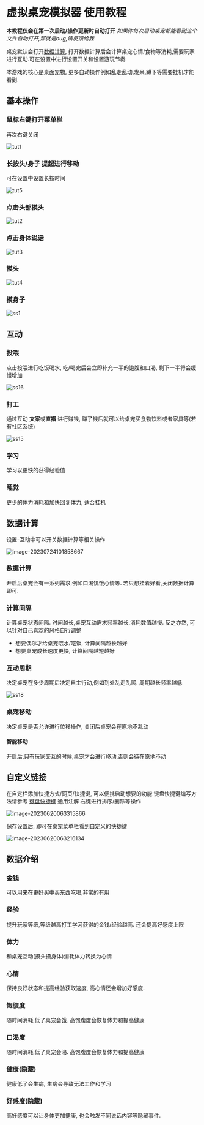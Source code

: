 # 虚拟桌宠模拟器 使用教程

**本教程仅会在第一次启动/操作更新时自动打开** *如果你每次启动桌宠都能看到这个文件自动打开,那就是bug,请反馈给我*

桌宠默认会打开[数据计算](#数据计算), 打开数据计算后会计算桌宠心情/食物等消耗,需要玩家进行互动.可在设置中进行设置开关和设置游玩节奏

本游戏的核心是桌面宠物, 更多自动操作例如乱走乱动,发呆,蹲下等需要挂机才能看到.

## 基本操作

### 鼠标右键打开菜单栏

再次右键关闭

![tut1](Tutorial.assets/CN/tut1.gif)

### 长按头/身子 提起进行移动

可在设置中设置长按时间

![tut5](Tutorial.assets/CN/tut5.gif)

### 点击头部摸头

![tut2](Tutorial.assets/CN/tut2.gif)

### 点击身体说话

![tut3](Tutorial.assets/CN/tut3.gif)

### 摸头

![tut4](Tutorial.assets/CN/tut4.gif)

### 摸身子

![ss1](Tutorial.assets/CN/ss1.gif)

## 互动

### 投喂

点击投喂进行吃饭喝水, 吃/喝完后会立即补充一半的饱腹和口渴, 剩下一半将会缓慢增加

![ss16](Tutorial.assets/CN/ss16.gif)

### 打工

通过互动 **文案**或**直播** 进行赚钱, 赚了钱后就可以给桌宠买食物饮料或者家具等(若有社区系统)

![ss15](Tutorial.assets/CN/ss15.gif)

### 学习

学习以更快的获得经验值

### 睡觉

更少的体力消耗和加快回复体力, 适合挂机

## 数据计算

设置-互动中可以开关数据计算等相关操作

![image-20230724101858667](Tutorial.assets/CN/image-20230724101858667.png)

### 数据计算

开启后桌宠会有一系列需求,例如口渴饥饿心情等. 若只想挂着好看,关闭数据计算即可.

### 计算间隔

计算桌宠状态间隔. 时间越长,桌宠互动需求频率越长,消耗数值越慢. 反之亦然, 可以针对自己喜欢的风格自行调整

* 想要偶尔才给桌宠喂水/吃饭, 计算间隔越长越好
* 想要桌宠成长速度更快, 计算间隔越短越好

### 互动周期

决定桌宠在多少周期后决定自主行动,例如到处乱走乱爬. 周期越长频率越低

![ss18](Tutorial.assets/CN/ss18.gif)

### 桌宠移动

决定桌宠是否允许进行位移操作, 关闭后桌宠会在原地不乱动

#### 智能移动

开启后,只有玩家交互的时候,桌宠才会进行移动,否则会待在原地不动

## 自定义链接

在自定栏添加快捷方式/网页/快捷键, 可以便携启动想要的功能
键盘快捷键编写方法请参考 [键盘快捷键](https://www.exlb.net/SendKeys) 通用注解
右键进行排序/删除等操作

![image-20230620063315866](Tutorial.assets/CN/image-20230620063315866.png)

保存设置后, 即可在桌宠菜单栏看到自定义的快捷键

![image-20230620063216134](Tutorial.assets/CN/image-20230620063216134.png)

## 数据介绍

### 金钱

可以用来在更好买中买东西吃喝,非常的有用

### 经验

提升玩家等级,等级越高打工学习获得的金钱/经验越高. 还会提高好感度上限

### 体力

和桌宠互动(摸头摸身体)消耗体力转换为心情

### 心情

保持良好状态和提高经验获取速度, 高心情还会增加好感度.

### 饱腹度

随时间消耗,低了桌宠会饿. 高饱腹度会恢复体力和提高健康

### 口渴度

随时间消耗,低了桌宠会渴. 高饱腹度会恢复体力和提高健康

### 健康(隐藏)

健康低了会生病, 生病会导致无法工作和学习

### 好感度(隐藏)

高好感度可以让身体更加健康, 也会触发不同说话内容等隐藏事件.